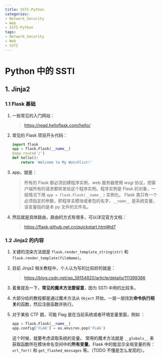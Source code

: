 ```yaml
---
title: SSTI-Python
categories:
- Network_Security
- Web
- SSTI-Python
tags:
- Network_Security
- Web
- SSTI
---
```


# Python 中的 SSTI

## 1. Jinja2

### 1.1 Flask 基础

1. 一些常见的入门网站：

    > https://read.helloflask.com/hello/

2. 常见的 Flask 项目开头代码：

    ```python
    import flask
    app = flask.Flask(__name__)
    @app.route('/')
    def hello():
        return 'Welcome to My Watchlist!'
    ```

3. app，就是：

    > 所有的 Flask 都必须创建程序实例，web 服务器使用 wsgi 协议，把客户端所有的请求都转发给这个程序实例。程序实例是 Flask 的对象，一般情况下用 `app = flask.Flask(__name__)` 实例化。
    > Flask 类只有一个必须指定的参数，即程序主模块或者包的名字，`__name__` 是系统变量，该变量指的是本 py 文件的文件名。
    
4. 然后就是具体路由，路由的方式有很多，可以详见官方文档：

    > https://flask.github.net.cn/quickstart.html#id7

### 1.2 Jinja2 的内容

1. 关键的渲染方法就是 `flask.render_template_string(str)` 和 `flask.render_template(fileName)`。

2. 目前 Jinja2 相关教程中，个人认为写的比较好的就是：

    > https://blog.csdn.net/qq_38154820/article/details/111399386

3. 着重提及一下，**常见的魔术方法要留意**，因为 SSTI 中用的比较多。

4. 大部分给的教程都是通过魔术方法从 `Object` 开始，一层一层找到**命令执行相关**的函数，然后注册函数并执行。

5. 对于某些 CTF 题，可能 Flag 是在当前系统或者环境变量里面，例如 ：
    ```python
    app = flask.Flask(__name__)
    app.config['FLAG'] = os.environ.pop('FLAG')
    ```

    这个时候，就要考虑读取系统的变量。
    常用的魔术方法就是 `__globals__` 来获取函数所在模块命名空间中的**所有变量**。Flask 中的能显示全局变量的有：`url_for()` 和 `get_flashed_messages` 等。（TODO 不懂是怎么发现的）。

